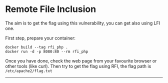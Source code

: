# Remote File Inclusion

The aim is to get the flag using this vulnerability, you can get also using LFI one.

First step, prepare your container:

```docker
docker build --tag rfi_php .
docker run -d -p 8080:80 --rm rfi_php
```

Once you have done, check the web page from your favourite browser or other tools (like curl).
Then try to get the flag using RFI, the flag path is `/etc/apache2/flag.txt`

***
